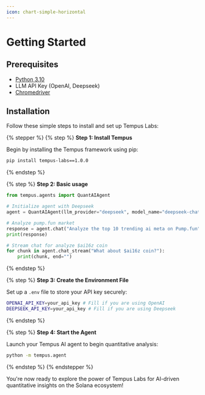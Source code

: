 ```yaml
---
icon: chart-simple-horizontal
---
```


# Getting Started

## Prerequisites

* [Python 3.10](https://www.python.org/)
* LLM API Key (OpenAI, Deepseek)
* [Chromedriver](https://developer.chrome.com/docs/chromedriver/downloads)

## Installation

Follow these simple steps to install and set up Tempus Labs:

{% stepper %}
{% step %}
**Step 1: Install Tempus**

Begin by installing the Tempus framework using pip:

```bash
pip install tempus-labs==1.0.0
```
{% endstep %}

{% step %}
**Step 2: Basic usage**

```python
from tempus.agents import QuantAIAgent

# Initialize agent with Deepseek
agent = QuantAIAgent(llm_provider="deepseek", model_name="deepseek-chat")

# Analyze pump.fun market
response = agent.chat("Analyze the top 10 trending ai meta on Pump.fun")
print(response)

# Stream chat for analyze $ai16z coin
for chunk in agent.chat_stream("What about $ai16z coin?"):
    print(chunk, end="")
```
{% endstep %}

{% step %}
**Step 3: Create the Environment File**

Set up a `.env` file to store your API key securely:

```bash
OPENAI_API_KEY=your_api_key # Fill if you are using OpenAI
DEEPSEEK_API_KEY=your_api_key # Fill if you are using Deepseek
```
{% endstep %}

{% step %}
**Step 4: Start the Agent**

Launch your Tempus AI agent to begin quantitative analysis:

```bash
python -m tempus.agent
```
{% endstep %}
{% endstepper %}

You're now ready to explore the power of Tempus Labs for AI-driven quantitative insights on the Solana ecosystem!
